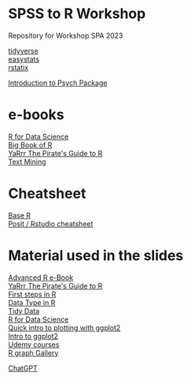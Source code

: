 # SPSS to R Workshop
Repository for Workshop SPA 2023

[tidyverse](https://www.tidyverse.org/packages/) </br>
[easystats](https://easystats.github.io/easystats/) </br>
[rstatix](https://github.com/kassambara/rstatix) </br>

[Introduction to Psych Package](https://cran.r-project.org/web/packages/psych/vignettes/intro.pdf)


# e-books
[R for Data Science](https://r4ds.had.co.nz/index.html) </br>
[Big Book of R](https://www.bigbookofr.com/) </br>
[YaRrr The Pirate's Guide to R](https://bookdown.org/ndphillips/YaRrr/) </br>
[Text Mining](https://www.tidytextmining.com/) </br>


# Cheatsheet

[Base R](https://iqss.github.io/dss-workshops/R/Rintro/base-r-cheat-sheet.pdf) </br>
[Posit / Rstudio cheatsheet](https://posit.co/resources/cheatsheets/?type=posit-cheatsheets&_page=2/) </br>

# Material used in the slides
[Advanced R e-Book](https://adv-r.hadley.nz/index.html) </br>
[YaRrr The Pirate's Guide to R](https://bookdown.org/ndphillips/YaRrr/) </br>
[First steps in R](http://venus.ifca.unican.es/Rintro/dataStruct.html) </br>
[Data Type in R](https://www.guru99.com/r-data-types-operator.html) </br>
[Tidy Data](https://www.openscapes.org/blog/2020/10/12/tidy-data/) </br>
[R for Data Science](https://r4ds.had.co.nz/index.html) </br>
[Quick intro to plotting with ggplot2](https://towardsdatascience.com/a-quick-introduction-to-ggplot2-d406f83bb9c9) </br>
[Intro to ggplot2](https://uc-r.github.io/ggplot_intro) </br>
[Udemy courses](https://www.udemy.com/course/r-programming/learn/lecture/4721396#learning-tools) </br>
[R graph Gallery](https://r-graph-gallery.com/) </br>




[ChatGPT](https://chat.openai.com/chat) </br>

